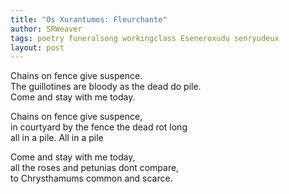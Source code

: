 ```yaml
---
title: "Os Xurantumos: Fleurchante"
author: SRWeaver
tags: poetry funeralsong workingclass Eseneroxudu senryudeux
layout: post
---
```

Chains on fence give suspence.<br />
The guillotines are bloody as the dead do pile.<br />
Come and stay with me today. 

Chains on fence give suspence,<br />
in courtyard by the fence the dead rot long<br />
all in a pile. All in a pile 

Come and stay with me today,<br />
all the roses and petunias dont compare,<br />
to Chrysthamums common and scarce.
